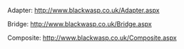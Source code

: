 Adapter: http://www.blackwasp.co.uk/Adapter.aspx

Bridge: http://www.blackwasp.co.uk/Bridge.aspx

Composite: http://www.blackwasp.co.uk/Composite.aspx

